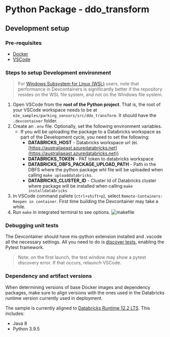 # Python Package - ddo_transform

## Development setup

### Pre-requisites

- [Docker](https://www.docker.com/)
- [VSCode](https://code.visualstudio.com/)

### Steps to setup Development environment

> For [Windows Subsystem for Linux (WSL)](https://learn.microsoft.com/en-us/windows/wsl/install) users, note that performance in Devcontainers is significantly better if the repository resides on the WSL file system, and not on the Windows file system.

1. Open VSCode from the **root of the Python project**. That is, the root of your VSCode workspace needs to be at `e2e_samples/parking_sensors/src/ddo_transform`. It should have the `.devcontainer` folder.
2. Create an `.env` file. Optionally, set the following environment variables.
    - If you will be uploading the package to a Databricks workspace as part of the Development cycle, you need to set the following:
      - **DATABRICKS_HOST** - Databricks workspace url (ei. [https://australiaeast.azuredatabricks.net](https://australiaeast.azuredatabricks.net))
      - **DATABRICKS_TOKEN** - PAT token to databricks workspace
      - **DATABRICKS_DBFS_PACKAGE_UPLOAD_PATH** - Path in the DBFS where the python package whl file will be uploaded when calling `make uploaddatabricks`.
      - **DATABRICKS_CLUSTER_ID** - Cluster Id of Databricks cluster where package will be installed when calling `make installdatabricks`
3. In VSCode command pallete (`ctrl+shift+p`), select `Remote-Containers: Reopen in container`. First time building the Devcontainer may take a while.
4. Run `make` in integrated terminal to see options.
    ![makefile](./docs/images/make.png)

### Debugging unit tests

The Devcontainer should have ms-python extension installed and .vscode all the necessary settings. All you need to do is [discover tests](https://code.visualstudio.com/docs/python/testing), enabling the Pytest framework.

> Note: on the first launch, the test window may show a pytest discovery error. If that
> occurs, relaunch VSCode.

### Dependency and artifact versions

When determining versions of base Docker images and dependency packages, make sure to align versions with the ones used in the Databricks runtime version currently used in deployment.

The sample is currently aligned to [Databricks Runtime 12.2 LTS](https://docs.databricks.com/release-notes/runtime/12.2.html). This includes:

- Java 8
- Python 3.9.5
